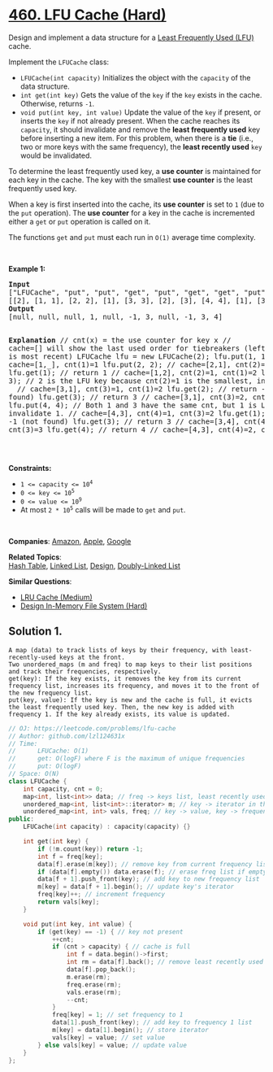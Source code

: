 # [460. LFU Cache (Hard)](https://leetcode.com/problems/lfu-cache)

<p>Design and implement a data structure for a <a href="https://en.wikipedia.org/wiki/Least_frequently_used" target="_blank">Least Frequently Used (LFU)</a> cache.</p>
<p>Implement the <code>LFUCache</code> class:</p>
<ul>
	<li><code>LFUCache(int capacity)</code> Initializes the object with the <code>capacity</code> of the data structure.</li>
	<li><code>int get(int key)</code> Gets the value of the <code>key</code> if the <code>key</code> exists in the cache. Otherwise, returns <code>-1</code>.</li>
	<li><code>void put(int key, int value)</code> Update the value of the <code>key</code> if present, or inserts the <code>key</code> if not already present. When the cache reaches its <code>capacity</code>, it should invalidate and remove the <strong>least frequently used</strong> key before inserting a new item. For this problem, when there is a <strong>tie</strong> (i.e., two or more keys with the same frequency), the <strong>least recently used</strong> <code>key</code> would be invalidated.</li>
</ul>
<p>To determine the least frequently used key, a <strong>use counter</strong> is maintained for each key in the cache. The key with the smallest <strong>use counter</strong> is the least frequently used key.</p>
<p>When a key is first inserted into the cache, its <strong>use counter</strong> is set to <code>1</code> (due to the <code>put</code> operation). The <strong>use counter</strong> for a key in the cache is incremented either a <code>get</code> or <code>put</code> operation is called on it.</p>
<p>The functions&nbsp;<code data-stringify-type="code">get</code>&nbsp;and&nbsp;<code data-stringify-type="code">put</code>&nbsp;must each run in <code>O(1)</code> average time complexity.</p>
<p>&nbsp;</p>
<p><strong class="example">Example 1:</strong></p>
<pre><strong>Input</strong>
["LFUCache", "put", "put", "get", "put", "get", "get", "put", "get", "get", "get"]
[[2], [1, 1], [2, 2], [1], [3, 3], [2], [3], [4, 4], [1], [3], [4]]
<strong>Output</strong>
[null, null, null, 1, null, -1, 3, null, -1, 3, 4]

<strong>Explanation</strong>
// cnt(x) = the use counter for key x
// cache=[] will show the last used order for tiebreakers (leftmost element is  most recent)
LFUCache lfu = new LFUCache(2);
lfu.put(1, 1);   // cache=[1,_], cnt(1)=1
lfu.put(2, 2);   // cache=[2,1], cnt(2)=1, cnt(1)=1
lfu.get(1);      // return 1
                 // cache=[1,2], cnt(2)=1, cnt(1)=2
lfu.put(3, 3);   // 2 is the LFU key because cnt(2)=1 is the smallest, invalidate 2.
&nbsp;                // cache=[3,1], cnt(3)=1, cnt(1)=2
lfu.get(2);      // return -1 (not found)
lfu.get(3);      // return 3
                 // cache=[3,1], cnt(3)=2, cnt(1)=2
lfu.put(4, 4);   // Both 1 and 3 have the same cnt, but 1 is LRU, invalidate 1.
                 // cache=[4,3], cnt(4)=1, cnt(3)=2
lfu.get(1);      // return -1 (not found)
lfu.get(3);      // return 3
                 // cache=[3,4], cnt(4)=1, cnt(3)=3
lfu.get(4);      // return 4
                 // cache=[4,3], cnt(4)=2, cnt(3)=3
</pre>
<p>&nbsp;</p>
<p><strong>Constraints:</strong></p>
<ul>
	<li><code>1 &lt;= capacity&nbsp;&lt;= 10<sup>4</sup></code></li>
	<li><code>0 &lt;= key &lt;= 10<sup>5</sup></code></li>
	<li><code>0 &lt;= value &lt;= 10<sup>9</sup></code></li>
	<li>At most <code>2 * 10<sup>5</sup></code>&nbsp;calls will be made to <code>get</code> and <code>put</code>.</li>
</ul>
<p>&nbsp;</p>
<span style="display: none;">&nbsp;</span>

**Companies**:
[Amazon](https://leetcode.com/company/amazon), [Apple](https://leetcode.com/company/apple), [Google](https://leetcode.com/company/google)

**Related Topics**:  
[Hash Table](https://leetcode.com/tag/hash-table/), [Linked List](https://leetcode.com/tag/linked-list/), [Design](https://leetcode.com/tag/design/), [Doubly-Linked List](https://leetcode.com/tag/doubly-linked-list/)

**Similar Questions**:
* [LRU Cache (Medium)](https://leetcode.com/problems/lru-cache/)
* [Design In-Memory File System (Hard)](https://leetcode.com/problems/design-in-memory-file-system/)

## Solution 1.

	A map (data) to track lists of keys by their frequency, with least-recently-used keys at the front.
	Two unordered_maps (m and freq) to map keys to their list positions and track their frequencies, respectively.
	get(key): If the key exists, it removes the key from its current frequency list, increases its frequency, and moves it to the front of the new frequency list.
	put(key, value): If the key is new and the cache is full, it evicts the least frequently used key. Then, the new key is added with frequency 1. If the key already exists, its value is updated.

```cpp
// OJ: https://leetcode.com/problems/lfu-cache
// Author: github.com/lzl124631x
// Time:
//      LFUCache: O(1)
//      get: O(logF) where F is the maximum of unique frequencies
//      put: O(logF)
// Space: O(N)
class LFUCache {
    int capacity, cnt = 0;
    map<int, list<int>> data; // freq -> keys list, least recently used is at the front
    unordered_map<int, list<int>::iterator> m; // key -> iterator in the list
    unordered_map<int, int> vals, freq; // key -> value, key -> frequency
public:
    LFUCache(int capacity) : capacity(capacity) {}

    int get(int key) {
        if (!m.count(key)) return -1;
        int f = freq[key];
        data[f].erase(m[key]); // remove key from current frequency list
        if (data[f].empty()) data.erase(f); // erase freq list if empty
        data[f + 1].push_front(key); // add key to new frequency list
        m[key] = data[f + 1].begin(); // update key's iterator
        freq[key]++; // increment frequency
        return vals[key];
    }

    void put(int key, int value) {
        if (get(key) == -1) { // key not present
            ++cnt;
            if (cnt > capacity) { // cache is full
                int f = data.begin()->first;
                int rm = data[f].back(); // remove least recently used
                data[f].pop_back();
                m.erase(rm);
                freq.erase(rm);
                vals.erase(rm);
                --cnt;
            }
            freq[key] = 1; // set frequency to 1
            data[1].push_front(key); // add key to frequency 1 list
            m[key] = data[1].begin(); // store iterator
            vals[key] = value; // set value
        } else vals[key] = value; // update value
    }
};

```
